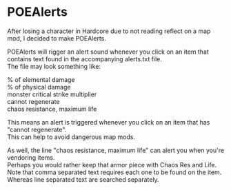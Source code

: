 # POEAlerts

After losing a character in Hardcore due to not reading reflect on a map mod, I decided to make POEAlerts.

POEAlerts will rigger an alert sound whenever you click on an item that contains text found in the accompanying alerts.txt file.\
The file may look something like:

  % of elemental damage\
  % of physical damage\
  monster critical strike multiplier\
  cannot regenerate\
  chaos resistance, maximum life

This means an alert is triggered whenever you click on an item that has "cannot regenerate".\
This can help to avoid dangerous map mods.

As well, the line "chaos resistance, maximum life" can alert you when you're vendoring items.\
Perhaps you would rather keep that armor piece with Chaos Res and Life.\
Note that comma separated text requires each one to be found on the item.\
Whereas line separated text are searched separately.
